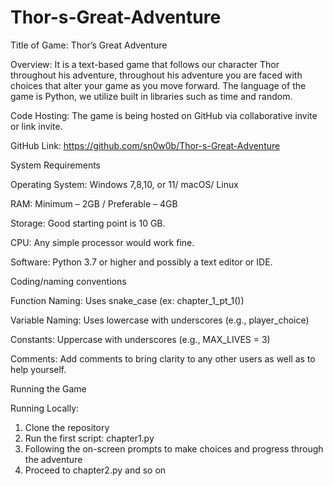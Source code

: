 # Thor-s-Great-Adventure

Title of Game: Thor’s Great Adventure

Overview: It is a text-based game that follows our character Thor throughout his adventure, throughout his adventure you are faced with choices that alter your game as you move forward. The language of the game is Python, we utilize built in libraries such as time and random. 

Code Hosting: The game is being hosted on GitHub via collaborative invite or link invite. 

GitHub Link: https://github.com/sn0w0b/Thor-s-Great-Adventure

System Requirements

Operating System: Windows 7,8,10, or 11/ macOS/ Linux 

RAM: Minimum – 2GB / Preferable – 4GB

Storage: Good starting point is 10 GB. 

CPU: Any simple processor would work fine. 

Software: Python 3.7 or higher and possibly a text editor or IDE. 

Coding/naming conventions

Function Naming: Uses snake_case (ex: chapter_1_pt_1())

Variable Naming: Uses lowercase with underscores (e.g., player_choice)

Constants: Uppercase with underscores (e.g., MAX_LIVES = 3)

Comments: Add comments to bring clarity to any other users as well as to help yourself. 

Running the Game

Running Locally: 
1.	Clone the repository 
2.	Run the first script: chapter1.py
3.	Following the on-screen prompts to make choices and progress through the adventure
4.	Proceed to chapter2.py and so on

